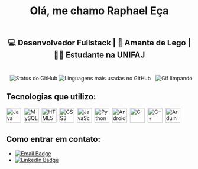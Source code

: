 <h1 align="center">Olá, me chamo Raphael Eça</h1>

<h2 align="center">
  <br>
    💻 Desenvolvedor Fullstack | 🎲 Amante de Lego | 👨‍🎓 Estudante na UNIFAJ
  <br>
  <br>
</h2>

<img align="right" src="https://media.tenor.com/Cz3jrXfCoO4AAAAi/jiliaenfa-clubpenguinclean.gif" title="Apenas limpando" alt="Gif limpando"/>

<p align="center">
  <img src="https://github-readme-stats.vercel.app/api?username=defaeca&show_icons=true&theme=dark" alt="Status do GitHub" />
  <img src="https://github-readme-stats.vercel.app/api/top-langs/?username=defaeca&layout=compact&theme=dark" alt="Linguagens mais usadas no GitHub" />
</p>

<h2>Tecnologias que utilizo:</h2>
<p>
  <img src="https://cdn.jsdelivr.net/gh/devicons/devicon/icons/java/java-original.svg" title="Java" alt="Java" width="40" height="40"/>&nbsp;
  <img src="https://cdn.jsdelivr.net/gh/devicons/devicon/icons/mysql/mysql-original.svg" title="MySQL" alt="MySQL" width="40" height="40"/>&nbsp;
  <img src="https://cdn.jsdelivr.net/gh/devicons/devicon/icons/html5/html5-original.svg" title="HTML5" alt="HTML5" width="40" height="40"/>&nbsp;
  <img src="https://cdn.jsdelivr.net/gh/devicons/devicon/icons/css3/css3-original.svg" title="CSS3" alt="CSS3" width="40" height="40"/>&nbsp;
  <img src="https://cdn.jsdelivr.net/gh/devicons/devicon/icons/javascript/javascript-original.svg" title="JavaScript" alt="JavaScript" width="40" height="40"/>&nbsp;
  <img src="https://cdn.jsdelivr.net/gh/devicons/devicon/icons/python/python-original.svg" title="Python" alt="Python" width="40" height="40"/>&nbsp;
  <img src="https://cdn.jsdelivr.net/gh/devicons/devicon/icons/android/android-original.svg" title="Android" alt="Android" width="40" height="40"/>&nbsp;
  <img src="https://cdn.jsdelivr.net/gh/devicons/devicon/icons/c/c-original.svg" title="C" alt="C" width="40" height="40"/>&nbsp;
  <img src="https://cdn.jsdelivr.net/gh/devicons/devicon/icons/cplusplus/cplusplus-original.svg" title="C++" alt="C++" width="40" height="40"/>&nbsp;
  <img src="https://cdn.jsdelivr.net/gh/devicons/devicon/icons/arduino/arduino-original.svg" title="Arduino" alt="Arduino" width="40" height="40"/>&nbsp;
</p>

<h2>Como entrar em contato:</h2>
<ul>
  <li>
    <a href="mailto:raphael2904@gmail.com">
      <img src="https://img.shields.io/badge/Email-raphael2904@gmail.com-orange?style=flat&logo=gmail&logoColor=white" alt="Email Badge" />
    </a>
  </li>
  <li>
    <a href="https://www.linkedin.com/in/raphaele%C3%A7a/">
      <img src="https://img.shields.io/badge/LinkedIn-Raphael%20E%C3%A7a-blue?style=flat&logo=linkedin&logoColor=white" alt="LinkedIn Badge" />
    </a>
  </li>
</ul>
